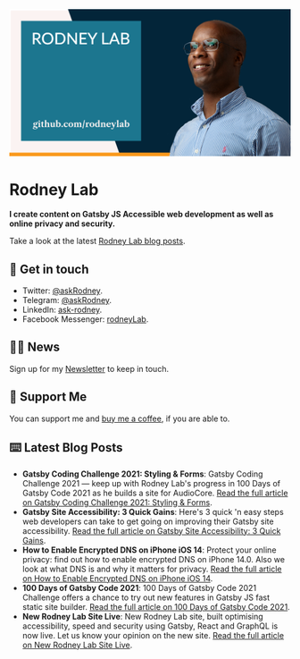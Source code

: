 <picture>
  <source srcset="./images/rodneylab-github.avif" type="image/avif">
  <source srcset="./images/rodneylab-github.webp" type="image/webp">
  <img src="./images/rodneylab-github.png" alt="Rodney Lab Github banner">
</picture>

# Rodney Lab
**I create content on Gatsby JS Accessible web development as well as online privacy and security.**

<!--
Take a look at the latest <a aria-label="See latest Rodney Lab projects" href="https://rodneylab.com/projects/" rel="noopener">Rodney Lab projects</a>.
-->

Take a look at the latest <a aria-label="See latest Rodney Lab projects" href="https://rodneylab.com/blog/" rel="noopener">Rodney Lab blog posts</a>.

## 📱 Get in touch

- Twitter: <a aria-label="Direct message Rodney Lab on twitter" href="https://twitter.com/messages/compose?recipient_id=1323579817258831875" target="_blank" rel="nofollow noopener noreferrer">@askRodney</a>.
- Telegram: <a aria-label="Direct message Rodney Lab on Telegram" href="https://t.me/askRodney" target="_blank" rel="nofollow noopener noreferrer">@askRodney</a>.
- LinkedIn: <a aria-label="Direct message Rodney Lab on LinkedIn" href="https://uk.linkedin.com/in/ask-rodney" target="_blank" rel="nofollow noopener noreferrer">ask-rodney</a>.
- Facebook Messenger: <a aria-label="Direct message Rodney Lab on Facebook" href="https://m.me/rodneyLab" target="_blank" rel="nofollow noopener noreferrer">rodneyLab</a>.

## 🧑🏽 News

Sign up for my <a aria-label="Sign up the the Rodney Lab newsletter" href="https://rodneylab.com/about/#newsletter" rel="noopener">Newsletter</a> to keep in touch.

## 💙 Support Me

You can support me and <a aria-label="Support Rodney Lab via by me a coffee" href="https://rodneylab.com/giving/" rel="noopener">buy me a coffee</a>, if you are able to.

## ⌨️ Latest Blog Posts


<!-- BLOG-POST-LIST:START -->
- **Gatsby Coding Challenge 2021: Styling & Forms**: Gatsby Coding Challenge 2021 — keep up with Rodney Lab's progress in 100 Days of Gatsby Code 2021 as he builds a site for AudioCore. [Read the full article on Gatsby Coding Challenge 2021: Styling & Forms](https://rodneylab.com/gatsby-coding-challenge-2021-styling-forms/).
- **Gatsby Site Accessibility: 3 Quick Gains**: Here's 3 quick 'n easy steps web developers can take to get going on improving their Gatsby site accessibility. [Read the full article on Gatsby Site Accessibility: 3 Quick Gains](https://rodneylab.com/gatsby-site-accessibility-3-quick-gains/).
- **How to Enable Encrypted DNS on iPhone iOS 14**: Protect your online privacy: find out how to enable encrypted DNS on iPhone 14.0.  Also we look at what DNS is and why it matters for privacy. [Read the full article on How to Enable Encrypted DNS on iPhone iOS 14](https://rodneylab.com/how-to-enable-encrypted-dns-on-iphone-ios-14/).
- **100 Days of Gatsby Code 2021**: 100 Days of Gatsby Code 2021 Challenge offers a chance to try out new features in Gatsby JS fast static site builder. [Read the full article on 100 Days of Gatsby Code 2021](https://rodneylab.com/100-days-of-gatsby-code-2021/).
- **New Rodney Lab Site Live**: New Rodney Lab site, built optimising accessibility, speed and security using Gatsby, React and GraphQL is now live.  Let us know your opinion on the new site. [Read the full article on New Rodney Lab Site Live](https://rodneylab.com/new-rodneylab-site-now-live/).<!-- BLOG-POST-LIST:END -->
